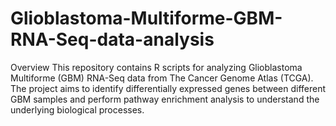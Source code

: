 # Glioblastoma-Multiforme-GBM-RNA-Seq-data-analysis
Overview This repository contains R scripts for analyzing Glioblastoma Multiforme (GBM) RNA-Seq data from The Cancer Genome Atlas (TCGA). The project aims to identify differentially expressed genes between different GBM samples and perform pathway enrichment analysis to understand the underlying biological processes.

